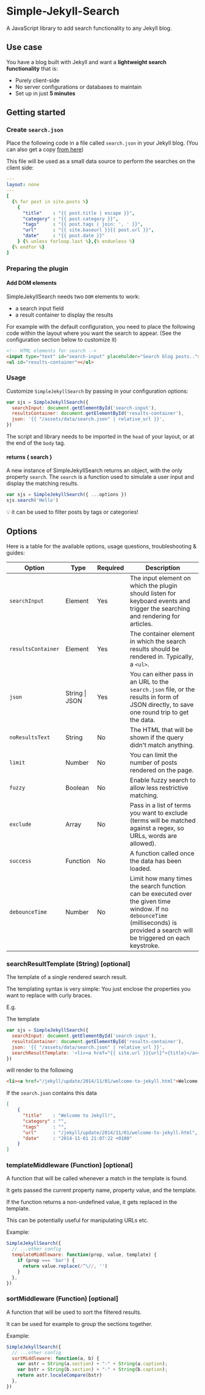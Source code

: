 # Simple-Jekyll-Search

A JavaScript library to add search functionality to any Jekyll blog.

## Use case

You have a blog built with Jekyll and want a **lightweight search functionality** that is:
- Purely client-side
- No server configurations or databases to maintain
- Set up in just **5 minutes**

## Getting started

### Create `search.json`

Place the following code in a file called `search.json` in your Jekyll blog. 
(You can also get a copy [from here](/docs/assets/data/search.json))

This file will be used as a small data source to perform the searches on the client side:

```yaml
---
layout: none
---
[
  {% for post in site.posts %}
    {
      "title"    : "{{ post.title | escape }}",
      "category" : "{{ post.category }}",
      "tags"     : "{{ post.tags | join: ', ' }}",
      "url"      : "{{ site.baseurl }}{{ post.url }}",
      "date"     : "{{ post.date }}"
    } {% unless forloop.last %},{% endunless %}
  {% endfor %}
]
```

### Preparing the plugin

#### Add DOM elements

SimpleJekyllSearch needs two `DOM` elements to work:

- a search input field
- a result container to display the results

For example with the default configuration, 
you need to place the following code within the layout where you want the search to appear.
(See the configuration section below to customize it)

```html
<!-- HTML elements for search -->
<input type="text" id="search-input" placeholder="Search blog posts..">
<ul id="results-container"></ul>
```

### Usage

Customize `SimpleJekyllSearch` by passing in your configuration options:

```js
var sjs = SimpleJekyllSearch({
  searchInput: document.getElementById('search-input'),
  resultsContainer: document.getElementById('results-container'),
  json: '{{ "/assets/data/search.json" | relative_url }}',
})
```

The script and library needs to be imported in the `head` of your layout, or at the end of the `body` tag.

#### returns { search }

A new instance of SimpleJekyllSearch returns an object, with the only property `search`.
The `search` is a function used to simulate a user input and display the matching results.


```js
var sjs = SimpleJekyllSearch({ ...options })
sjs.search('Hello')
```

💡 it can be used to filter posts by tags or categories!

## Options

Here is a table for the available options, usage questions, troubleshooting & guides:

| Option             | Type          | Required | Description                                                                                       |
|--------------------|---------------|----------|---------------------------------------------------------------------------------------------------|
| `searchInput`      | Element       | Yes      | The input element on which the plugin should listen for keyboard events and trigger the searching and rendering for articles. |
| `resultsContainer` | Element       | Yes      | The container element in which the search results should be rendered in. Typically, a `<ul>`.      |
| `json`             | String \| JSON | Yes      | You can either pass in an URL to the `search.json` file, or the results in form of JSON directly, to save one round trip to get the data. |
| `noResultsText`    | String        | No       | The HTML that will be shown if the query didn't match anything.                                    |
| `limit`            | Number        | No       | You can limit the number of posts rendered on the page.                                            |
| `fuzzy`            | Boolean       | No       | Enable fuzzy search to allow less restrictive matching.                                            |
| `exclude`          | Array         | No       | Pass in a list of terms you want to exclude (terms will be matched against a regex, so URLs, words are allowed). |
| `success`          | Function      | No       | A function called once the data has been loaded.                                                   |
| `debounceTime`     | Number        | No       | Limit how many times the search function can be executed over the given time window. If no `debounceTime` (milliseconds) is provided a search will be triggered on each keystroke. |

### searchResultTemplate (String) [optional]

The template of a single rendered search result.

The templating syntax is very simple: You just enclose the properties you want to replace with curly braces.

E.g.

The template

```js
var sjs = SimpleJekyllSearch({
  searchInput: document.getElementById('search-input'),
  resultsContainer: document.getElementById('results-container'),
  json: '{{ "/assets/data/search.json" | relative_url }}',
  searchResultTemplate: '<li><a href="{{ site.url }}{url}">{title}</a></li>'
})
```

will render to the following

```html
<li><a href="/jekyll/update/2014/11/01/welcome-to-jekyll.html">Welcome to Jekyll!</a></li>
```

If the `search.json` contains this data

```json
[
    {
      "title"    : "Welcome to Jekyll!",
      "category" : "",
      "tags"     : "",
      "url"      : "/jekyll/update/2014/11/01/welcome-to-jekyll.html",
      "date"     : "2014-11-01 21:07:22 +0100"
    }
]
```

### templateMiddleware (Function) [optional]

A function that will be called whenever a match in the template is found.

It gets passed the current property name, property value, and the template.

If the function returns a non-undefined value, it gets replaced in the template.

This can be potentially useful for manipulating URLs etc.

Example:

```js
SimpleJekyllSearch({
  // ...other config
  templateMiddleware: function(prop, value, template) {
    if (prop === 'bar') {
      return value.replace(/^\//, '')
    }
  },
})
```

### sortMiddleware (Function) [optional]

A function that will be used to sort the filtered results.

It can be used for example to group the sections together.

Example:

```js
SimpleJekyllSearch({
  // ...other config
  sortMiddleware: function(a, b) {
    var astr = String(a.section) + "-" + String(a.caption);
    var bstr = String(b.section) + "-" + String(b.caption);
    return astr.localeCompare(bstr)
  },
})
```
